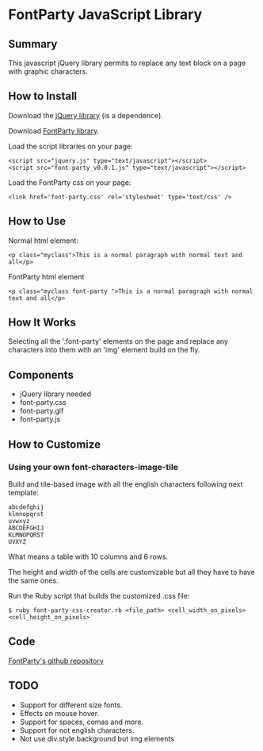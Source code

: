# FontParty JavaScript Library

## Summary
This javascript jQuery library permits to replace any text block on a page with graphic characters.

## How to Install
Download the [jQuery library](http://docs.jquery.com/Downloading_jQuery "jQuery library") (is a dependence).

Download [FontParty library](http://fernandoguillen.info/playing/fontparty#download "FontParty library").

Load the script libraries on your page:
  
    <script src="jquery.js" type="text/javascript"></script>
    <script src="font-party_v0.0.1.js" type="text/javascript"></script>
  
Load the FontParty css on your page:

    <link href='font-party.css' rel='stylesheet' type='text/css' />

## How to Use
Normal html element:

    <p class="myclass">This is a normal paragraph with normal text and all</p>
  
FontParty html element

    <p class="myclass font-party ">This is a normal paragraph with normal text and all</p>
  
## How It Works
Selecting all the '.font-party' elements on the page and replace any characters into them with an 'img' element build on the fly.

## Components

* jQuery library needed
* font-party.css
* font-party.gif
* font-party.js

## How to Customize

### Using your own font-characters-image-tile
Build and tile-based image with all the english characters following next template:

    abcdefghij
    klmnopqrst
    uvwxyz
    ABCDEFGHIJ
    KLMNOPQRST
    UVXYZ
  
What means a table with 10 columns and 6 rows.

The height and width of the cells are customizable but all they have to have the same ones.

Run the Ruby script that builds the customized .css file:

    $ ruby font-party-css-creator.rb <file_path> <cell_width_on_pixels> <cell_height_on_pixels>
  
## Code

[FontParty's github repository](http://github.com/fguillen/FontParty "FontParty's github repository")

## TODO
* Support for different size fonts.
* Effects on mouse hover.
* Support for spaces, comas and more.
* Support for not english characters.
* Not use div.style.background but img elements